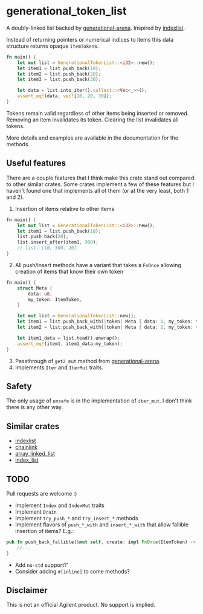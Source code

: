 # generational_token_list

A doubly-linked list backed by [generational-arena](https://github.com/fitzgen/generational-arena). Inspired by [indexlist](https://github.com/steveklabnik/indexlist).

Instead of returning pointers or numerical indices to items this data structure returns opaque `ItemToken`s. 

```rust
fn main() {
    let mut list = GenerationalTokenList::<i32>::new();
    let item1 = list.push_back(10);
    let item2 = list.push_back(20);
    let item3 = list.push_back(30);

    let data = list.into_iter().collect::<Vec<_>>();
    assert_eq!(data, vec![10, 20, 30]);
}
```

Tokens remain valid regardless of other items being inserted or removed. Removing an item invalidates its token. Clearing the list invalidates all tokens.

More details and examples are available in the documentation for the methods.  

## Useful features
There are a couple features that I think make this crate stand out compared to other similar crates. Some crates implement a few of these features but I haven't found one that implements all of them (or at the very least, both 1 and 2).
1. Insertion of items relative to other items

```rust
fn main() {
    let mut list = GenerationalTokenList::<i32>::new();
    let item1 = list.push_back(10);
    list.push_back(20);
    list.insert_after(item1, 300);
    // list: [10, 300, 20]
}
```

2. All push/insert methods have a variant that takes a `FnOnce` allowing creation of items that know their own token
```rust
fn main() {
    struct Meta {
        data: u8,
        my_token: ItemToken,
    }

    let mut list = GenerationalTokenList::new();
    let item1 = list.push_back_with(|token| Meta { data: 1, my_token: token });
    let item2 = list.push_back_with(|token| Meta { data: 2, my_token: token });

    let item1_data = list.head().unwrap();
    assert_eq!(item1, item1_data.my_token);
}
```

3. Passthrough of `get2_mut` method from [generational-arena](https://github.com/fitzgen/generational-arena).
4. Implements `Iter` and `IterMut` traits.

## Safety

The only usage of `unsafe` is in the implementation of `iter_mut`. I don't think there is any other way. 

## Similar crates
- [indexlist](https://github.com/steveklabnik/indexlist)
- [chainlink](https://docs.rs/crate/chainlink/0.1.0)
- [array_linked_list](https://docs.rs/array-linked-list/0.1.0/array_linked_list/index.html)
- [index_list](https://crates.io/crates/index_list)

## TODO
Pull requests are welcome :)

- Implement `Index` and `IndexMut` traits
- Implement `Drain`
- Implement `try_push_*` and `try_insert_*` methods
- Implement flavors of `push_*_with` and `insert_*_with` that allow fallible insertion of items? E.g.:
```rust
pub fn push_back_fallible(&mut self, create: impl FnOnce(ItemToken) -> Result<T>) -> Result<ItemToken> {
    //...
}
```
- Add `no-std` support?'
- Consider adding `#[inline]` to some methods?

## Disclaimer
This is not an official Agilent product. No support is implied.
